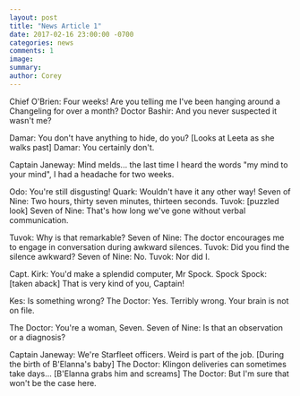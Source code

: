 ```yaml
---
layout: post
title: "News Article 1"
date: 2017-02-16 23:00:00 -0700
categories: news
comments: 1
image: 
summary: 
author: Corey
---
```


Chief O'Brien: Four weeks! Are you telling me I've been hanging around a Changeling for over a month?  Doctor Bashir: And you never suspected it wasn't me?

Damar: You don't have anything to hide, do you?  [Looks at Leeta as she walks past]  Damar: You certainly don't.

Captain Janeway: Mind melds... the last time I heard the words "my mind to your mind", I had a headache for two weeks.

Odo: You're still disgusting!  Quark: Wouldn't have it any other way!
Seven of Nine: Two hours, thirty seven minutes, thirteen seconds.  Tuvok: [puzzled look]  Seven of Nine: That's how long we've gone without verbal communication.

Tuvok: Why is that remarkable?  Seven of Nine: The doctor encourages me to engage in conversation during awkward silences.  Tuvok: Did you find the silence awkward?  Seven of Nine: No.  Tuvok: Nor did I.

Capt. Kirk: You'd make a splendid computer, Mr Spock. Spock  Spock: [taken aback] That is very kind of you, Captain!

Kes: Is something wrong?  The Doctor: Yes. Terribly wrong. Your brain is not on file.

The Doctor: You're a woman, Seven.  Seven of Nine: Is that an observation or a diagnosis?

Captain Janeway: We're Starfleet officers. Weird is part of the job.
[During the birth of B'Elanna's baby]  The Doctor: Klingon deliveries can sometimes take days...  [B'Elanna grabs him and screams]  The Doctor: But I'm sure that won't be the case here.